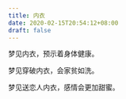 ```yaml
---
title: 内衣
date: 2020-02-15T20:54:12+08:00
draft: false
---
```


梦见内衣，预示着身体健康。



梦见穿破内衣，会家贫如洗。



梦见送恋人内衣，感情会更加甜蜜。

